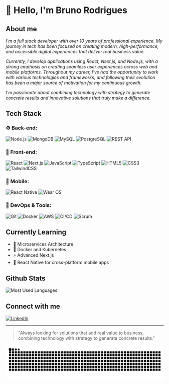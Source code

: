 # 👋 Hello, I'm **Bruno Rodrigues**  

## **About me**
*I'm a full stack developer with over 10 years of professional experience. My journey in tech has been focused on creating modern, high-performance, and accessible digital experiences that deliver real business value.*

*Currently, I develop applications using React, Next.js, and Node.js, with a strong emphasis on creating seamless user experiences across web and mobile platforms. Throughout my career, I've had the opportunity to work with various technologies and frameworks, and following their evolution has been a major source of motivation for my continuous growth.*

*I'm passionate about combining technology with strategy to generate concrete results and innovative solutions that truly make a difference.*

## **Tech Stack**

### **⚙️ Back-end:**
![Node.js](https://img.shields.io/badge/Node.js-339933?style=flat&logo=nodedotjs&logoColor=white)
![MongoDB](https://img.shields.io/badge/MongoDB-47A248?style=flat&logo=mongodb&logoColor=white)
![MySQL](https://img.shields.io/badge/MySQL-4479A1?style=flat&logo=mysql&logoColor=white)
![PostgreSQL](https://img.shields.io/badge/PostgreSQL-336791?style=flat&logo=postgresql&logoColor=white)
![REST API](https://img.shields.io/badge/API-RESTful-blue?style=flat)

### **🎨 Front-end:**
![React](https://img.shields.io/badge/React-61DAFB?style=flat&logo=react&logoColor=black)
![Next.js](https://img.shields.io/badge/Next.js-000000?style=flat&logo=nextdotjs&logoColor=white)
![JavaScript](https://img.shields.io/badge/JavaScript-F7DF1E?style=flat&logo=javascript&logoColor=black)
![TypeScript](https://img.shields.io/badge/TypeScript-007ACC?style=flat&logo=typescript&logoColor=white)
![HTML5](https://img.shields.io/badge/HTML5-E34F26?style=flat&logo=html5&logoColor=white)
![CSS3](https://img.shields.io/badge/CSS3-1572B6?style=flat&logo=css3&logoColor=white)
![TailwindCSS](https://img.shields.io/badge/Tailwind_CSS-38B2AC?style=flat&logo=tailwind-css&logoColor=white)

### **📱 Mobile:**
![React Native](https://img.shields.io/badge/React_Native-61DAFB?style=flat&logo=react&logoColor=black)
![Wear OS](https://img.shields.io/badge/Wear%20OS-4285F4?style=flat&logo=wear-os&logoColor=white)

### **🚧 DevOps & Tools:**
![Git](https://img.shields.io/badge/Git-F05032?style=flat&logo=git&logoColor=white)
![Docker](https://img.shields.io/badge/Docker-2496ED?style=flat&logo=docker&logoColor=white)
![AWS](https://img.shields.io/badge/AWS-232F3E?style=flat&logo=amazon-aws&logoColor=white)
![CI/CD](https://img.shields.io/badge/CI/CD-blue?style=flat)
![Scrum](https://img.shields.io/badge/Scrum-6DB33F?style=flat&logo=scrumalliance&logoColor=white)

## **Currently Learning**
- 🧱 Microservices Architecture
- 🐳 Docker and Kubernetes
- ⚡ Advanced Next.js
- 📱 React Native for cross-platform mobile apps

## **Github Stats**
![Most Used Languages](https://github-readme-stats.vercel.app/api/top-langs/?username=brodrigues1990&layout=compact&theme=dark&hide_border=true)

## **Connect with me**
[![LinkedIn](https://img.shields.io/badge/LinkedIn-0077B5?style=for-the-badge&logo=linkedin&logoColor=white)](https://www.linkedin.com/in/bruno-rodrigues-53099a1a3/)
<!-- [![GitHub](https://img.shields.io/badge/GitHub-100000?style=for-the-badge&logo=github&logoColor=white)](https://github.com/brodrigues1990) -->

---

> "Always looking for solutions that add real value to business, combining technology with strategy to generate concrete results."


<picture>
  <source
    media="(prefers-color-scheme: dark)"
    srcset="https://raw.githubusercontent.com/brodrigues1990/brodrigues1990/output/github-contribution-grid-snake-dark.svg"
  />
  <source
    media="(prefers-color-scheme: light)"
    srcset="https://raw.githubusercontent.com/brodrigues1990/brodrigues1990/output/github-contribution-grid-snake.svg"
  />
  <img
    alt="github contribution grid snake animation"
    src="https://raw.githubusercontent.com/brodrigues1990/brodrigues1990/output/github-contribution-grid-snake.svg"
  />
</picture>